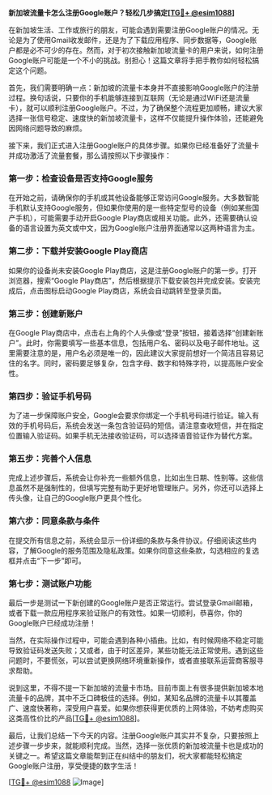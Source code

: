 **新加坡流量卡怎么注册Google账户？轻松几步搞定[[TG💪+ @esim1088](https://t.me/s/esim1088)]**

在新加坡生活、工作或旅行的朋友，可能会遇到需要注册Google账户的情况。无论是为了使用Gmail收发邮件，还是为了下载应用程序、同步数据等，Google账户都是必不可少的存在。然而，对于初次接触新加坡流量卡的用户来说，如何注册Google账户可能是一个不小的挑战。别担心！这篇文章将手把手教你如何轻松搞定这个问题。

首先，我们需要明确一点：新加坡的流量卡本身并不直接影响Google账户的注册过程。换句话说，只要你的手机能够连接到互联网（无论是通过WiFi还是流量卡），就可以顺利注册Google账户。不过，为了确保整个流程更加顺畅，建议大家选择一张信号稳定、速度快的新加坡流量卡，这样不仅能提升操作体验，还能避免因网络问题导致的麻烦。

接下来，我们正式进入注册Google账户的具体步骤。如果你已经准备好了流量卡并成功激活了流量套餐，那么请按照以下步骤操作：

### **第一步：检查设备是否支持Google服务**
在开始之前，请确保你的手机或其他设备能够正常访问Google服务。大多数智能手机默认支持Google服务，但如果你使用的是一些特定型号的设备（例如某些国产手机），可能需要手动开启Google Play商店或相关功能。此外，还需要确认设备的语言设置为英文或中文，因为Google账户注册界面通常以这两种语言为主。

### **第二步：下载并安装Google Play商店**
如果你的设备尚未安装Google Play商店，这是注册Google账户的第一步。打开浏览器，搜索“Google Play商店”，然后根据提示下载安装包并完成安装。安装完成后，点击图标启动Google Play商店，系统会自动跳转至登录页面。

### **第三步：创建新账户**
在Google Play商店中，点击右上角的个人头像或“登录”按钮，接着选择“创建新账户”。此时，你需要填写一些基本信息，包括用户名、密码以及电子邮件地址。这里需要注意的是，用户名必须是唯一的，因此建议大家提前想好一个简洁且容易记住的名字。同时，密码要足够复杂，包含字母、数字和特殊字符，以提高账户安全性。

### **第四步：验证手机号码**
为了进一步保障账户安全，Google会要求你绑定一个手机号码进行验证。输入有效的手机号码后，系统会发送一条包含验证码的短信。请注意查收短信，并在指定位置输入验证码。如果手机无法接收验证码，可以选择语音验证作为替代方案。

### **第五步：完善个人信息**
完成上述步骤后，系统会让你补充一些额外信息，比如出生日期、性别等。这些信息虽然不是强制性的，但填写完整有助于更好地管理账户。另外，你还可以选择上传头像，让自己的Google账户更具个性化。

### **第六步：同意条款与条件**
在提交所有信息之前，系统会显示一份详细的条款与条件协议。仔细阅读这些内容，了解Google的服务范围及隐私政策。如果你同意这些条款，勾选相应的复选框并点击“下一步”即可。

### **第七步：测试账户功能**
最后一步是测试一下新创建的Google账户是否正常运行。尝试登录Gmail邮箱，或者下载一款应用程序来验证账户的有效性。如果一切顺利，恭喜你，你的Google账户已经成功注册！

当然，在实际操作过程中，可能会遇到各种小插曲。比如，有时候网络不稳定可能导致验证码发送失败；又或者，由于时区差异，某些功能无法正常使用。遇到这些问题时，不要慌张，可以尝试更换网络环境重新操作，或者直接联系运营商客服寻求帮助。

说到这里，不得不提一下新加坡的流量卡市场。目前市面上有很多提供新加坡本地流量卡的品牌，其中不乏口碑极佳的选择。例如，某知名品牌的流量卡以其覆盖广、速度快著称，深受用户喜爱。如果你想获得更优质的上网体验，不妨考虑购买这类高性价比的产品[[TG💪+ @esim1088](https://t.me/s/esim1088)]。

最后，让我们总结一下今天的内容。注册Google账户其实并不复杂，只要按照上述步骤一步步来，就能顺利完成。当然，选择一张优质的新加坡流量卡也是成功的关键之一。希望这篇文章能帮到正在纠结中的朋友们，祝大家都能轻松搞定Google账户注册，享受便捷的数字生活！

[[TG💪+ @esim1088](https://t.me/s/esim1088) ![Image](https://i.postimg.cc/4NQfJmqS/Snipaste-2025-05-13-00-14-12.png)]